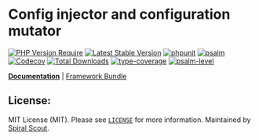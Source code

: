 # Config injector and configuration mutator

[![PHP Version Require](https://poser.pugx.org/spiral/config/require/php)](https://packagist.org/packages/spiral/config)
[![Latest Stable Version](https://poser.pugx.org/spiral/config/v/stable)](https://packagist.org/packages/spiral/config)
[![phpunit](https://github.com/spiral/config/actions/workflows/phpunit.yml/badge.svg)](https://github.com/spiral/config/actions)
[![psalm](https://github.com/spiral/config/actions/workflows/psalm.yml/badge.svg)](https://github.com/spiral/config/actions)
[![Codecov](https://codecov.io/gh/spiral/config/branch/master/graph/badge.svg)](https://codecov.io/gh/spiral/config/)
[![Total Downloads](https://poser.pugx.org/spiral/config/downloads)](https://packagist.org/packages/spiral/config)
[![type-coverage](https://shepherd.dev/github/spiral/config/coverage.svg)](https://shepherd.dev/github/spiral/config)
[![psalm-level](https://shepherd.dev/github/spiral/config/level.svg)](https://shepherd.dev/github/spiral/config)

<b>[Documentation](https://spiral.dev/docs/framework-config)</b> | [Framework Bundle](https://github.com/spiral/framework)

## License:

MIT License (MIT). Please see [`LICENSE`](./LICENSE) for more information. Maintained by [Spiral Scout](https://spiralscout.com).
